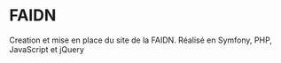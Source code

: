 # FAIDN

Creation et mise en place du site de la FAIDN. Réalisé en Symfony, PHP, JavaScript et jQuery

